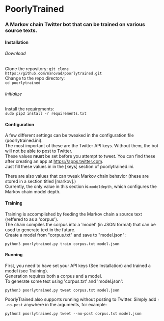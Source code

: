 # PoorlyTrained
### A Markov chain Twitter bot that can be trained on various source texts.

#### Installation
###### Download
Clone the repository:
`git clone https://github.com/nanovad/poorlytrained.git`  
Change to the repo directory:  
`cd poorlytrained`  
###### Initialize
Install the requirements:  
`sudo pip3 install -r requirements.txt`  

#### Configuration
A few different settings can be tweaked in the configuration file (poorlytrained.ini).  
The most important of these are the Twitter API keys. Without them, the bot will not be able to post to Twitter.  
These values **must** be set before you attempt to tweet. You can find these after creating an app at https://apps.twitter.com.  
Just fill these values in in the \[keys\] section of poorlytrained.ini.  

There are also values that can tweak Markov chain behavior (these are stored in a section titled \[markov\].)  
Currently, the only value in this section is `modeldepth`, which configures the Markov chain model depth.

#### Training
Training is accomplished by feeding the Markov chain a source text (reffered to as a 'corpus').  
The chain compiles the corpus into a 'model' (in JSON format) that can be used to generate text in the future.  
Create a model from "corpus.txt" and save to "model.json":

`python3 poorlytrained.py train corpus.txt model.json`

#### Running
First, you need to have set your API keys (See Installation) and trained a model (see Training).  
Generation requires both a corpus and a model.  
To generate some text using 'corpus.txt' and 'model.json':

`python3 poorlytrained.py tweet corpus.txt model.json`

PoorlyTrained also supports running without posting to Twitter. Simply add `--no-post` anywhere in the arguments, for example:

`python3 poorlytrained.py tweet --no-post corpus.txt model.json`

